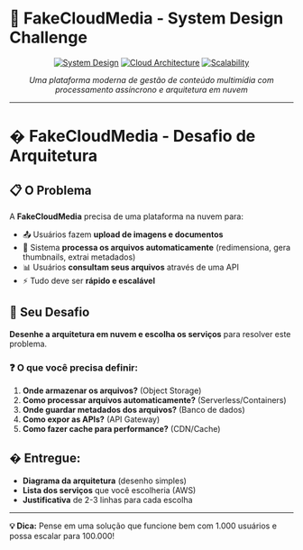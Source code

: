 # 🚀 FakeCloudMedia - System Design Challenge

<div align="center">
  
[![System Design](https://img.shields.io/badge/Type-System%20Design-blue.svg)](https://github.com/jailsonds27/fake-cloud-media-design-system)
[![Cloud Architecture](https://img.shields.io/badge/Focus-Cloud%20Architecture-green.svg)](https://github.com/jailsonds27/fake-cloud-media-design-system)
[![Scalability](https://img.shields.io/badge/Priority-Scalability-orange.svg)](https://github.com/jailsonds27/fake-cloud-media-design-system)

_Uma plataforma moderna de gestão de conteúdo multimídia com processamento assíncrono e arquitetura em nuvem_

</div>

---

# � FakeCloudMedia - Desafio de Arquitetura

## 📋 O Problema

A **FakeCloudMedia** precisa de uma plataforma na nuvem para:

- 📤 Usuários fazem **upload de imagens e documentos**
- 🔄 Sistema **processa os arquivos automaticamente** (redimensiona, gera thumbnails, extrai metadados)
- 📊 Usuários **consultam seus arquivos** através de uma API
- ⚡ Tudo deve ser **rápido e escalável**

## 🎯 Seu Desafio

**Desenhe a arquitetura em nuvem e escolha os serviços** para resolver este problema.

### ❓ O que você precisa definir:

1. **Onde armazenar os arquivos?** (Object Storage)
2. **Como processar arquivos automaticamente?** (Serverless/Containers)
3. **Onde guardar metadados dos arquivos?** (Banco de dados)
4. **Como expor as APIs?** (API Gateway)
5. **Como fazer cache para performance?** (CDN/Cache)

## � Entregue:

- **Diagrama da arquitetura** (desenho simples)
- **Lista dos serviços** que você escolheria (AWS)
- **Justificativa** de 2-3 linhas para cada escolha

---

**💡 Dica:** Pense em uma solução que funcione bem com 1.000 usuários e possa escalar para 100.000!
